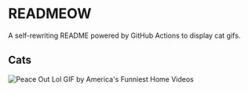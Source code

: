 # READMEOW

A self-rewriting README powered by GitHub Actions to display cat gifs.

## Cats

![Peace Out Lol GIF by America's Funniest Home Videos](https://media2.giphy.com/media/l4KibK3JwaVo0CjDO/200.gif?cid=9acd02daiu5el3i5pk68absjgv7ixclcb11hqpdkr1cxftfj&ep=v1_gifs_search&rid=200.gif&ct=g)
